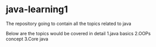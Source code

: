 # java-learning1
The repository going to contain all the topics related to java 

Below are the topics would be covered in detail 
1.java basics
2.OOPs concept
3.Core java
